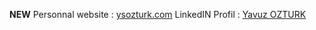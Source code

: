 **NEW** Personnal website : [ysozturk.com](https://ysozturk.com)
LinkedIN Profil : [Yavuz OZTURK](https://www.linkedin.com/in/yavuz-ozturk-7a532622b/)
